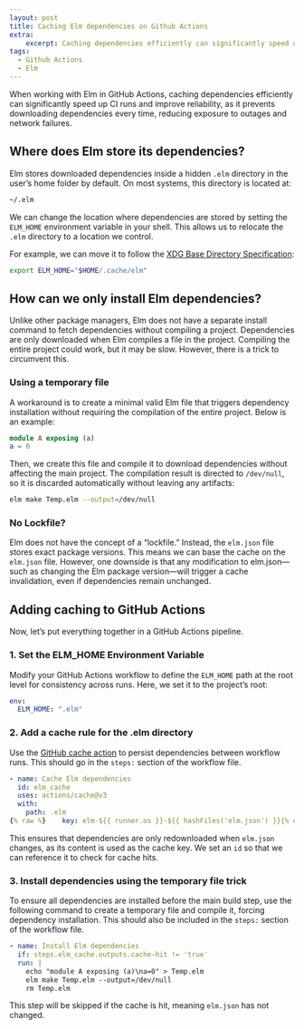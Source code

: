 ```yaml
---
layout: post
title: Caching Elm dependencies on Github Actions
extra:
    excerpt: Caching dependencies efficiently can significantly speed up CI runs and improve reliability, as it prevents downloading dependencies every time, reducing exposure to outages and network failures.
tags:
  - Github Actions
  - Elm
---
```


When working with Elm in GitHub Actions, caching dependencies efficiently can significantly speed up CI runs and improve reliability, as it prevents downloading dependencies every time, reducing exposure to outages and network failures.

## Where does Elm store its dependencies?

Elm stores downloaded dependencies inside a hidden `.elm` directory in the user’s home folder by default. On most systems, this directory is located at:

```sh
~/.elm
```

We can change the location where dependencies are stored by setting the `ELM_HOME` environment variable in your shell. This allows us to relocate the `.elm` directory to a location we control.

For example, we can move it to follow the [XDG Base Directory Specification](https://specifications.freedesktop.org/basedir-spec/latest/):

```sh
export ELM_HOME="$HOME/.cache/elm"
```

## How can we only install Elm dependencies?

Unlike other package managers, Elm does not have a separate install command to fetch dependencies without compiling a project. Dependencies are only downloaded when Elm compiles a file in the project. Compiling the entire project could work, but it may be slow. However, there is a trick to circumvent this.

### Using a temporary file

A workaround is to create a minimal valid Elm file that triggers dependency installation without requiring the compilation of the entire project. Below is an example:

```elm
module A exposing (a)
a = 0
```

Then, we create this file and compile it to download dependencies without affecting the main project. The compilation result is directed to `/dev/null`, so it is discarded automatically without leaving any artifacts:

```sh
elm make Temp.elm --output=/dev/null
```

### No Lockfile?

Elm does not have the concept of a “lockfile.” Instead, the `elm.json` file stores exact package versions. This means we can base the cache on the `elm.json` file. However, one downside is that any modification to elm.json—such as changing the Elm package version—will trigger a cache invalidation, even if dependencies remain unchanged.

## Adding caching to GitHub Actions

Now, let’s put everything together in a GitHub Actions pipeline.

### 1. Set the ELM_HOME Environment Variable

Modify your GitHub Actions workflow to define the `ELM_HOME` path at the root level for consistency across runs. Here, we set it to the project’s root:

```yaml
env:
  ELM_HOME: ".elm"
```

### 2. Add a cache rule for the .elm directory

Use the [GitHub cache action](https://docs.github.com/en/actions/writing-workflows/choosing-what-your-workflow-does/caching-dependencies-to-speed-up-workflows) to persist dependencies between workflow runs.
This should go in the `steps:` section of the workflow file.

```yaml
- name: Cache Elm dependencies
  id: elm_cache
  uses: actions/cache@v3
  with:
    path: .elm
{% raw %}    key: elm-${{ runner.os }}-${{ hashFiles('elm.json') }}{% endraw %}
```

This ensures that dependencies are only redownloaded when `elm.json` changes, as its content is used as the cache key. We set an `id` so that we can reference it to check for cache hits.

### 3. Install dependencies using the temporary file trick

To ensure all dependencies are installed before the main build step, use the following command to create a temporary file and compile it, forcing dependency installation.
This should also be included in the `steps:` section of the workflow file.

```yaml
- name: Install Elm dependencies
  if: steps.elm_cache.outputs.cache-hit != 'true'
  run: |
    echo "module A exposing (a)\na=0" > Temp.elm
    elm make Temp.elm --output=/dev/null
    rm Temp.elm
```

This step will be skipped if the cache is hit, meaning `elm.json` has not changed.
